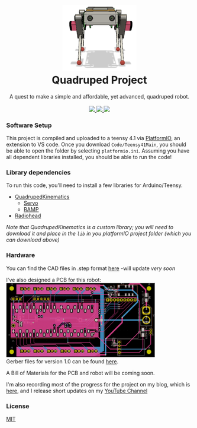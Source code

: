 <h1 align="center">
  <br>
  <a href="https://github.com/seanboe/QuadrupedProject"><img src="images/V1-1Front.png" alt="QuadrupedProject" width="200"></a>
  <br>
  Quadruped Project
  <br>
</h1>

<p align="center"> 
	A quest to make a simple and affordable, yet advanced, quadruped robot.
	<br>
	<br>
	<a href="https://github.com/seanboe/QuadrupedProject"> <img src="https://img.shields.io/badge/License-MIT-green.svg"> </a>
	<a href="https://github.com/seanboe/QuadrupedProject"> <img src="https://img.shields.io/badge/Maintained%3F-yes-orange.svg"> </a>
	<a href="https://github.com/seanboe/QuadrupedProject"> <img src="https://badges.frapsoft.com/os/v1/open-source.svg?v=103"> </a>
</p>

### Software Setup
This project is compiled and uploaded to a teensy 4.1 via [PlatformIO](https://platformio.org), an extension to VS code.
Once you download <code>Code/Teensy41Main</code>, you should be able to open the folder by selecting <code>platformio.ini</code>.
Assuming you have all dependent libraries installed, you should be able to run the code!


### Library dependencies
To run this code, you'll need to install a few libraries for Arduino/Teensy.
- [QuadrupedKinematics](https://github.com/seanboe/QuadrupedKinematics)
	- [Servo](https://www.arduino.cc/reference/en/libraries/servo/)
	- [RAMP](https://github.com/siteswapjuggler/RAMP)
- [Radiohead](https://github.com/adafruit/RadioHead)

<i>Note that QuadrupedKinematics is a custom library; you will need to download it and place in the <code>lib</code>
in you platformIO project folder (which you can download above)</i>

### Hardware
You can find the CAD files in .step format [here](https://github.com/seanboe/QuadrupedProject) -will update _*very soon*_

I've also designed a PCB for this robot: <br>
<a href="https://github.com/seanboe/QuadrupedProject/tree/master/Hardware"><img src="Hardware/PCBV1-0/layoutV1-0.png" height="200"></a>
<br>
Gerber files for version 1.0 can be found <a href="Hardware">here</a>.

A Bill of Materials for the PCB and robot will be coming soon.


I'm also recording most of the progress for the project on my blog, which is [here](https://seanboe.github.io/blog/),
and I release short updates on my [YouTube Channel](https://www.youtube.com/channel/UCSMmECMAWD-FGQWWuThr7_w)

### License

<a href="LICENSE">MIT</a>